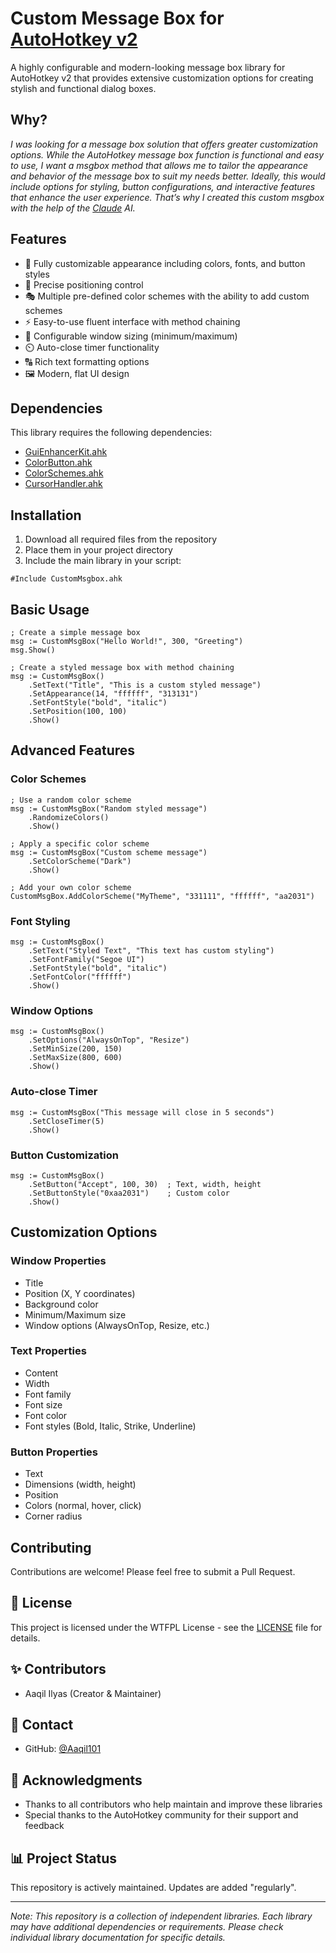 # Custom Message Box for [AutoHotkey v2](https://www.autohotkey.com/)

A highly configurable and modern-looking message box library for AutoHotkey v2 that provides extensive customization options for creating stylish and functional dialog boxes.

## Why?
_I was looking for a message box solution that offers greater customization options. While the AutoHotkey message box function is functional and easy to use, I want a msgbox method that allows me to tailor the appearance and behavior of the message box to suit my needs better. Ideally, this would include options for styling, button configurations, and interactive features that enhance the user experience. That’s why I created this custom msgbox with the help of the [Claude](https://claude.ai/) AI._


## Features

- 🎨 Fully customizable appearance including colors, fonts, and button styles
- 🎯 Precise positioning control
- 🎭 Multiple pre-defined color schemes with the ability to add custom schemes
- ⚡ Easy-to-use fluent interface with method chaining
- 📏 Configurable window sizing (minimum/maximum)
- ⏲️ Auto-close timer functionality
- 🔠 Rich text formatting options
- 🖼️ Modern, flat UI design

## Dependencies

This library requires the following dependencies:
- [GuiEnhancerKit.ahk](https://github.com/nperovic/GuiEnhancerKit)
- [ColorButton.ahk](https://github.com/nperovic/ColorButton.ahk)
- [ColorSchemes.ahk](https://github.com/Aaqil101/Custom-Libraries/blob/master/Custom%20Msgbox/Lib/ColorSchemes.ahk)
- [CursorHandler.ahk](https://github.com/Aaqil101/Custom-Libraries/blob/master/Custom%20Msgbox/Lib/CursorHandler.ahk)

## Installation

1. Download all required files from the repository
2. Place them in your project directory
3. Include the main library in your script:

```AutoHotkey
#Include CustomMsgbox.ahk
```

## Basic Usage

```AutoHotkey
; Create a simple message box
msg := CustomMsgBox("Hello World!", 300, "Greeting")
msg.Show()

; Create a styled message box with method chaining
msg := CustomMsgBox()
    .SetText("Title", "This is a custom styled message")
    .SetAppearance(14, "ffffff", "313131")
    .SetFontStyle("bold", "italic")
    .SetPosition(100, 100)
    .Show()
```

## Advanced Features

### Color Schemes

```AutoHotkey
; Use a random color scheme
msg := CustomMsgBox("Random styled message")
    .RandomizeColors()
    .Show()

; Apply a specific color scheme
msg := CustomMsgBox("Custom scheme message")
    .SetColorScheme("Dark")
    .Show()

; Add your own color scheme
CustomMsgBox.AddColorScheme("MyTheme", "331111", "ffffff", "aa2031")
```

### Font Styling

```AutoHotkey
msg := CustomMsgBox()
    .SetText("Styled Text", "This text has custom styling")
    .SetFontFamily("Segoe UI")
    .SetFontStyle("bold", "italic")
    .SetFontColor("ffffff")
    .Show()
```

### Window Options

```AutoHotkey
msg := CustomMsgBox()
    .SetOptions("AlwaysOnTop", "Resize")
    .SetMinSize(200, 150)
    .SetMaxSize(800, 600)
    .Show()
```

### Auto-close Timer

```AutoHotkey
msg := CustomMsgBox("This message will close in 5 seconds")
    .SetCloseTimer(5)
    .Show()
```

### Button Customization

```AutoHotkey
msg := CustomMsgBox()
    .SetButton("Accept", 100, 30)  ; Text, width, height
    .SetButtonStyle("0xaa2031")    ; Custom color
    .Show()
```

## Customization Options

### Window Properties
- Title
- Position (X, Y coordinates)
- Background color
- Minimum/Maximum size
- Window options (AlwaysOnTop, Resize, etc.)

### Text Properties
- Content
- Width
- Font family
- Font size
- Font color
- Font styles (Bold, Italic, Strike, Underline)

### Button Properties
- Text
- Dimensions (width, height)
- Position
- Colors (normal, hover, click)
- Corner radius

## Contributing

Contributions are welcome! Please feel free to submit a Pull Request.

## 📜 License

This project is licensed under the WTFPL License - see the [LICENSE](LICENSE) file for details.

## ✨ Contributors

- Aaqil Ilyas (Creator & Maintainer)

## 📮 Contact

- GitHub: [@Aaqil101](https://github.com/Aaqil101)

## 🙏 Acknowledgments

- Thanks to all contributors who help maintain and improve these libraries
- Special thanks to the AutoHotkey community for their support and feedback

## 📊 Project Status

This repository is actively maintained. Updates are added "regularly".

---

*Note: This repository is a collection of independent libraries. Each library may have additional dependencies or requirements. Please check individual library documentation for specific details.*
